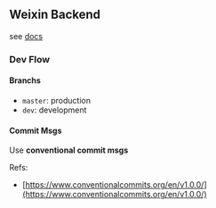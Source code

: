 ## Weixin Backend
see [docs](./docs)
### Dev Flow
#### Branchs
- `master`: production
- `dev`: development

#### Commit Msgs
Use **conventional commit msgs**

Refs:
- [https://www.conventionalcommits.org/en/v1.0.0/](https://www.conventionalcommits.org/en/v1.0.0/)





